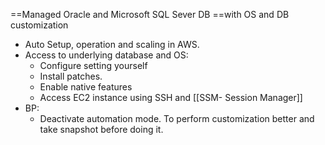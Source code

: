 ==Managed Oracle and Microsoft SQL Sever DB ==with OS and DB customization
- Auto Setup, operation and scaling in AWS.
- Access to underlying database and OS:
	- Configure setting yourself
	- Install patches.
	- Enable native features
	- Access EC2 instance using SSH and [[SSM- Session Manager]]
- BP:
	- Deactivate automation mode. To perform customization better and take snapshot before doing it.